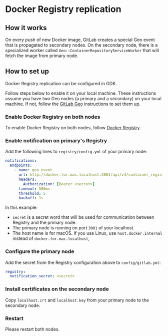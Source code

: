 # Docker Registry replication

## How it works

On every push of new Docker image, GitLab creates a special Geo event that is
propagated to secondary nodes. On the secondary node, there is a specialized
worker called `Geo::ContainerRepositoryServiceWorker` that will fetch the
image from primary node.

## How to set up

Docker Registry replication can be configured in GDK.

Follow steps below to enable it on your local machine. These instructions assume
you have two Geo nodes (a primary and a secondary) on your local machine. If not, follow the
[GitLab Geo](geo.md) instructions to set them up.

### Enable Docker Registry on both nodes

To enable Docker Registry on both nodes, follow [Docker Registry](registry.md).

### Enable notification on primary's Registry

Add the following lines to `registry/config.yml` of your primary node:

```yaml
notifications:
  endpoints:
    - name: geo_event
      url: http://docker.for.mac.localhost:3001/api/v4/container_registry_event/events
      headers:
        Authorization: [Bearer <secret>]
      timeout: 500ms
      threshold: 5
      backoff: 1s
```

In this example:

- `secret` is a secret word that will be used for communication between Registry and the primary
  node.
- The primary node is running on port `3001` of your localhost.
- The host name is for macOS. If you use Linux, use `host.docker.internal` instead of
  `docker.for.mac.localhost`,

### Configure the primary node

Add the secret from the Registry configuration above to `config/gitlab.yml`:

```yaml
registry:
  notification_secret: <secret>
```

### Install certificates on the secondary node

Copy `localhost.crt` and `localhost.key` from your primary node to
the secondary node.

### Restart

Please restart both nodes.
